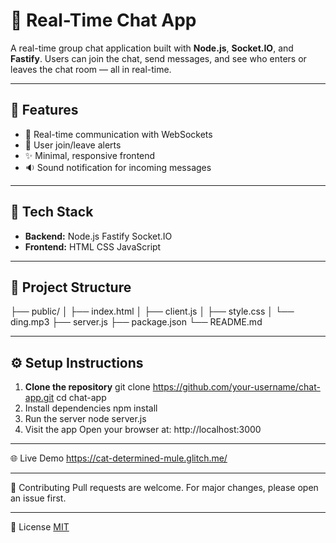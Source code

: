 # 💬 Real-Time Chat App

A real-time group chat application built with **Node.js**, **Socket.IO**, and **Fastify**. Users can join the chat, send messages, and see who enters or leaves the chat room — all in real-time.

---

## 🚀 Features

- 🔄 Real-time communication with WebSockets
- 📢 User join/leave alerts
- ✨ Minimal, responsive frontend
- 🔉 Sound notification for incoming messages

---

## 🧰 Tech Stack

- **Backend:**
  Node.js
  Fastify
  Socket.IO
- **Frontend:**
  HTML
  CSS
  JavaScript

---

## 📂 Project Structure

├── public/
│ ├── index.html
│ ├── client.js
│ ├── style.css
│ └── ding.mp3
├── server.js
├── package.json
└── README.md

---

## ⚙️ Setup Instructions

1. **Clone the repository**
   git clone https://github.com/your-username/chat-app.git
   cd chat-app
2. Install dependencies
   npm install
3. Run the server
   node server.js
4. Visit the app
   Open your browser at: http://localhost:3000

---

🌐 Live Demo
https://cat-determined-mule.glitch.me/

---

🙌 Contributing
Pull requests are welcome. For major changes, please open an issue first.

---

📜 License
[MIT](https://opensource.org/license/mit)
